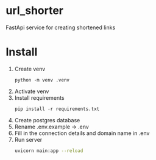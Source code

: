 # url_shorter
FastApi service for creating shortened links

# Install

1. Create venv
    ```
    python -m venv .venv
    ```
2. Activate venv
3. Install requirements
    ```
    pip install -r requirements.txt
    ```
4. Create postgres database
5. Rename .env.example -> .env
5. Fill in the connection details and domain name in .env
6. Run server
    ```bash
    uvicorn main:app --reload
    ```